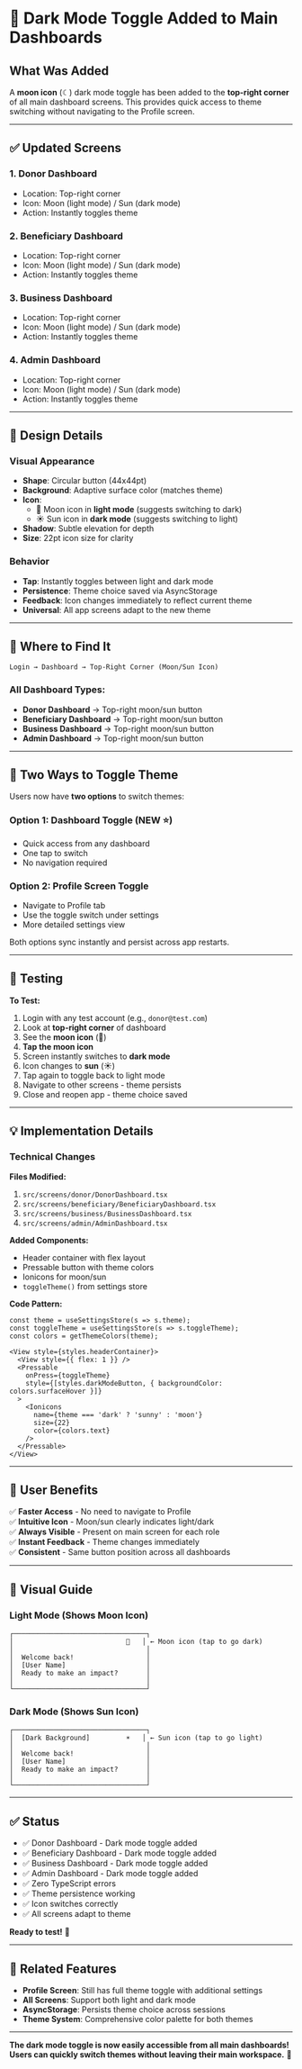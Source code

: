 # 🌙 Dark Mode Toggle Added to Main Dashboards

## What Was Added

A **moon icon** (☾) dark mode toggle has been added to the **top-right corner** of all main dashboard screens. This provides quick access to theme switching without navigating to the Profile screen.

---

## ✅ Updated Screens

### 1. **Donor Dashboard**
- Location: Top-right corner
- Icon: Moon (light mode) / Sun (dark mode)
- Action: Instantly toggles theme

### 2. **Beneficiary Dashboard**
- Location: Top-right corner
- Icon: Moon (light mode) / Sun (dark mode)
- Action: Instantly toggles theme

### 3. **Business Dashboard**
- Location: Top-right corner
- Icon: Moon (light mode) / Sun (dark mode)
- Action: Instantly toggles theme

### 4. **Admin Dashboard**
- Location: Top-right corner
- Icon: Moon (light mode) / Sun (dark mode)
- Action: Instantly toggles theme

---

## 🎨 Design Details

### Visual Appearance
- **Shape**: Circular button (44x44pt)
- **Background**: Adaptive surface color (matches theme)
- **Icon**: 
  - 🌙 Moon icon in **light mode** (suggests switching to dark)
  - ☀️ Sun icon in **dark mode** (suggests switching to light)
- **Shadow**: Subtle elevation for depth
- **Size**: 22pt icon size for clarity

### Behavior
- **Tap**: Instantly toggles between light and dark mode
- **Persistence**: Theme choice saved via AsyncStorage
- **Feedback**: Icon changes immediately to reflect current theme
- **Universal**: All app screens adapt to the new theme

---

## 📍 Where to Find It

```
Login → Dashboard → Top-Right Corner (Moon/Sun Icon)
```

### All Dashboard Types:
- **Donor Dashboard** → Top-right moon/sun button
- **Beneficiary Dashboard** → Top-right moon/sun button  
- **Business Dashboard** → Top-right moon/sun button
- **Admin Dashboard** → Top-right moon/sun button

---

## 🔄 Two Ways to Toggle Theme

Users now have **two options** to switch themes:

### Option 1: Dashboard Toggle (NEW ⭐)
- Quick access from any dashboard
- One tap to switch
- No navigation required

### Option 2: Profile Screen Toggle
- Navigate to Profile tab
- Use the toggle switch under settings
- More detailed settings view

Both options sync instantly and persist across app restarts.

---

## 🧪 Testing

**To Test:**
1. Login with any test account (e.g., `donor@test.com`)
2. Look at **top-right corner** of dashboard
3. See the **moon icon** (🌙)
4. **Tap the moon icon**
5. Screen instantly switches to **dark mode**
6. Icon changes to **sun** (☀️)
7. Tap again to toggle back to light mode
8. Navigate to other screens - theme persists
9. Close and reopen app - theme choice saved

---

## 💡 Implementation Details

### Technical Changes

**Files Modified:**
1. `src/screens/donor/DonorDashboard.tsx`
2. `src/screens/beneficiary/BeneficiaryDashboard.tsx`
3. `src/screens/business/BusinessDashboard.tsx`
4. `src/screens/admin/AdminDashboard.tsx`

**Added Components:**
- Header container with flex layout
- Pressable button with theme colors
- Ionicons for moon/sun
- `toggleTheme()` from settings store

**Code Pattern:**
```tsx
const theme = useSettingsStore(s => s.theme);
const toggleTheme = useSettingsStore(s => s.toggleTheme);
const colors = getThemeColors(theme);

<View style={styles.headerContainer}>
  <View style={{ flex: 1 }} />
  <Pressable 
    onPress={toggleTheme}
    style={[styles.darkModeButton, { backgroundColor: colors.surfaceHover }]}
  >
    <Ionicons 
      name={theme === 'dark' ? 'sunny' : 'moon'} 
      size={22} 
      color={colors.text} 
    />
  </Pressable>
</View>
```

---

## 🎯 User Benefits

✅ **Faster Access** - No need to navigate to Profile  
✅ **Intuitive Icon** - Moon/sun clearly indicates light/dark  
✅ **Always Visible** - Present on main screen for each role  
✅ **Instant Feedback** - Theme changes immediately  
✅ **Consistent** - Same button position across all dashboards  

---

## 📸 Visual Guide

### Light Mode (Shows Moon Icon)
```
┌─────────────────────────────────┐
│                            🌙   │ ← Moon icon (tap to go dark)
│                                 │
│  Welcome back!                  │
│  [User Name]                    │
│  Ready to make an impact?       │
│                                 │
└─────────────────────────────────┘
```

### Dark Mode (Shows Sun Icon)
```
┌─────────────────────────────────┐
│  [Dark Background]         ☀️   │ ← Sun icon (tap to go light)
│                                 │
│  Welcome back!                  │
│  [User Name]                    │
│  Ready to make an impact?       │
│                                 │
└─────────────────────────────────┘
```

---

## ✅ Status

- ✅ Donor Dashboard - Dark mode toggle added
- ✅ Beneficiary Dashboard - Dark mode toggle added
- ✅ Business Dashboard - Dark mode toggle added
- ✅ Admin Dashboard - Dark mode toggle added
- ✅ Zero TypeScript errors
- ✅ Theme persistence working
- ✅ Icon switches correctly
- ✅ All screens adapt to theme

**Ready to test!** 🚀

---

## 🔗 Related Features

- **Profile Screen**: Still has full theme toggle with additional settings
- **All Screens**: Support both light and dark mode
- **AsyncStorage**: Persists theme choice across sessions
- **Theme System**: Comprehensive color palette for both themes

---

**The dark mode toggle is now easily accessible from all main dashboards! Users can quickly switch themes without leaving their main workspace.** 🎉
